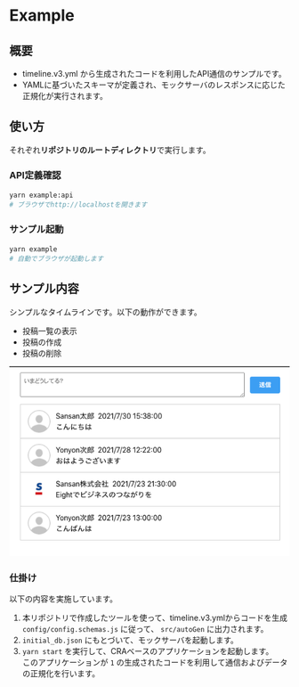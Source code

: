 # Example

## 概要

- timeline.v3.yml から生成されたコードを利用したAPI通信のサンプルです。
- YAMLに基づいたスキーマが定義され、モックサーバのレスポンスに応じた正規化が実行されます。

## 使い方
それぞれ**リポジトリのルートディレクトリ**で実行します。

### API定義確認
```bash
yarn example:api
# ブラウザでhttp://localhostを開きます
```

### サンプル起動

```bash
yarn example
# 自動でブラウザが起動します
```

## サンプル内容
シンプルなタイムラインです。以下の動作ができます。
- 投稿一覧の表示
- 投稿の作成
- 投稿の削除

![sample](./resources/example-snapshot.png)

### 仕掛け
以下の内容を実施しています。
1. 本リポジトリで作成したツールを使って、timeline.v3.ymlからコードを生成  
   `config/config.schemas.js` に従って、 `src/autoGen` に出力されます。
2. `initial_db.json` にもとづいて、モックサーバを起動します。
3. `yarn start` を実行して、CRAベースのアプリケーションを起動します。  
   このアプリケーションが `1` の生成されたコードを利用して通信およびデータの正規化を行います。
